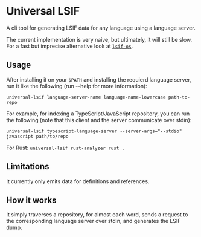 # Universal LSIF 
A cli tool for generating LSIF data for any language using a language server.

The current implementation is very naive, but ultimately, it will still be slow.
For a fast but imprecise alternative look at [`lsif-os`](https://github.com/alidn/lsif-os).

## Usage
After installing it on your `$PATH` and installing the requierd language server, run it like the following (run --help for more information):

`universal-lsif language-server-name language-name-lowercase path-to-repo`

For example, for indexing a TypeScript/JavaScript repository, you can run the following (note that this client and the server communicate over stdin):

`universal-lsif typescript-language-server --server-args="--stdio" javascript path/to/repo`

For Rust:
`universal-lsif rust-analyzer rust .`

## Limitations
It currently only emits data for definitions and references.

## How it works
It simply traverses a repository, for almost each word, sends a request to the corresponding
language server over stdin, and generates the LSIF dump.
